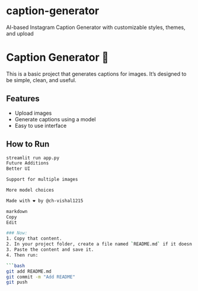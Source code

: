 # caption-generator
AI-based Instagram Caption Generator with customizable styles, themes, and upload
# Caption Generator 📝

This is a basic project that generates captions for images. It’s designed to be simple, clean, and useful.

## Features
- Upload images
- Generate captions using a model
- Easy to use interface

## How to Run
```bash
streamlit run app.py
Future Additions
Better UI

Support for multiple images

More model choices

Made with ❤️ by @ch-vishal1215

markdown
Copy
Edit

### Now:
1. Copy that content.
2. In your project folder, create a file named `README.md` if it doesn’t already exist.
3. Paste the content and save it.
4. Then run:

```bash
git add README.md
git commit -m "Add README"
git push

